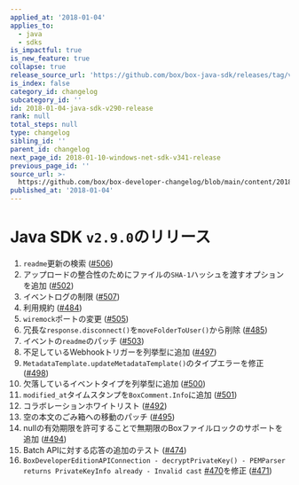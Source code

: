 ```yaml
---
applied_at: '2018-01-04'
applies_to:
  - java
  - sdks
is_impactful: true
is_new_feature: true
collapse: true
release_source_url: 'https://github.com/box/box-java-sdk/releases/tag/v2.9.0'
is_index: false
category_id: changelog
subcategory_id: ''
id: 2018-01-04-java-sdk-v290-release
rank: null
total_steps: null
type: changelog
sibling_id: ''
parent_id: changelog
next_page_id: 2018-01-10-windows-net-sdk-v341-release
previous_page_id: ''
source_url: >-
  https://github.com/box/box-developer-changelog/blob/main/content/2018/01-04-java-sdk-v290-release.md
published_at: '2018-01-04'
---
```

# Java SDK `v2.9.0`のリリース

1. `readme`更新の検索 ([#506](https://github.com/box/box-java-sdk/pull/506))
2. アップロードの整合性のためにファイルの`SHA-1`ハッシュを渡すオプションを追加 ([#502](https://github.com/box/box-java-sdk/pull/502))
3. イベントログの制限 ([#507](https://github.com/box/box-java-sdk/pull/507))
4. 利用規約 ([#484](https://github.com/box/box-java-sdk/pull/484))
5. `wiremock`ポートの変更 ([#505](https://github.com/box/box-java-sdk/pull/505))
6. 冗長な`response.disconnect()`を`moveFolderToUser()`から削除 ([#485](https://github.com/box/box-java-sdk/pull/485))
7. イベントの`readme`のパッチ ([#503](https://github.com/box/box-java-sdk/pull/503))
8. 不足しているWebhookトリガーを列挙型に追加 ([#497](https://github.com/box/box-java-sdk/pull/497))
9. `MetadataTemplate.updateMetadataTemplate()`のタイプエラーを修正 ([#498](https://github.com/box/box-java-sdk/pull/498))
10. 欠落しているイベントタイプを列挙型に追加 ([#500](https://github.com/box/box-java-sdk/pull/500))
11. `modified_at`タイムスタンプを`BoxComment.Info`に追加 ([#501](https://github.com/box/box-java-sdk/pull/501))
12. コラボレーションホワイトリスト ([#492](https://github.com/box/box-java-sdk/pull/492))
13. 空の本文のごみ箱への移動のパッチ ([#495](https://github.com/box/box-java-sdk/pull/495))
14. nullの有効期限を許可することで無期限のBoxファイルロックのサポートを追加 ([#494](https://github.com/box/box-java-sdk/pull/494))
15. Batch APIに対する応答の追加のテスト ([#474](https://github.com/box/box-java-sdk/pull/474))
16. `BoxDeveloperEditionAPIConnection - decryptPrivateKey() - PEMParser returns PrivateKeyInfo already - Invalid cast` [#470](https://github.com/box/box-java-sdk/pull/470)を修正 ([#471](https://github.com/box/box-java-sdk/pull/471))
